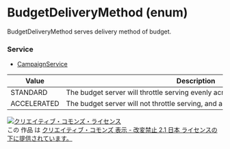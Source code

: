 # BudgetDeliveryMethod (enum)
BudgetDeliveryMethod serves delivery method of budget.
### Service
+ [CampaignService](../services/CampaignService.md)

| Value | Description | 
|---|---|
| STANDARD| The budget server will throttle serving evenly across the entire time period. |
| ACCELERATED| The budget server will not throttle serving, and ads will serve as fast as possible. |
<a rel="license" href="http://creativecommons.org/licenses/by-nd/2.1/jp/"><img alt="クリエイティブ・コモンズ・ライセンス" style="border-width:0" src="https://i.creativecommons.org/l/by-nd/2.1/jp/88x31.png" /></a><br />この 作品 は <a rel="license" href="http://creativecommons.org/licenses/by-nd/2.1/jp/">クリエイティブ・コモンズ 表示 - 改変禁止 2.1 日本 ライセンスの下に提供されています。</a>
